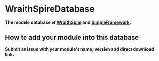 WraithSpireDatabase
===================

__The module database of [WraithSpire](https://github.com/PeratX/WraithSpire) and [SimpleFramework](https://github.com/PeratX/SimpleFramework).__

How to add your module into this database
-------------------
__Submit an issue with your module's name, version and direct download link.__